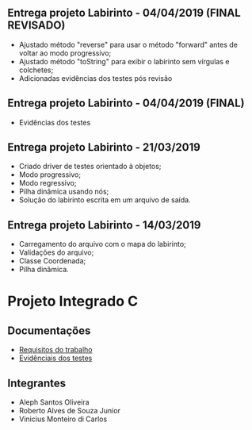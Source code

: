 ## Entrega projeto Labirinto - 04/04/2019 (FINAL REVISADO)
- Ajustado método "reverse" para usar o método "forward" antes de voltar ao modo progressivo;
- Ajustado método "toString" para exibir o labirinto sem vírgulas e colchetes;
- Adicionadas evidências dos testes pós revisão

## Entrega projeto Labirinto - 04/04/2019 (FINAL)
- Evidências dos testes

## Entrega projeto Labirinto - 21/03/2019

- Criado driver de testes orientado à objetos;
- Modo progressivo;
- Modo regressivo;
- Pilha dinâmica usando nós;
- Solução do labirinto escrita em um arquivo de saída.

## Entrega projeto Labirinto - 14/03/2019

- Carregamento do arquivo com o mapa do labirinto;
- Validações do arquivo;
- Classe Coordenada;
- Pilha dinâmica.

# Projeto Integrado C 

## Documentações

- [Requisitos do trabalho](https://github.com/Haple/labirinto/blob/master/SI-PI-C-01-Explicacao_Projeto01.pdf)
- [Evidênciais dos testes](https://github.com/Haple/labirinto/blob/master/evidencias-pos-revisao.zip)

## Integrantes

- Aleph Santos Oliveira
- Roberto Alves de Souza Junior
- Vinicius Monteiro di Carlos
